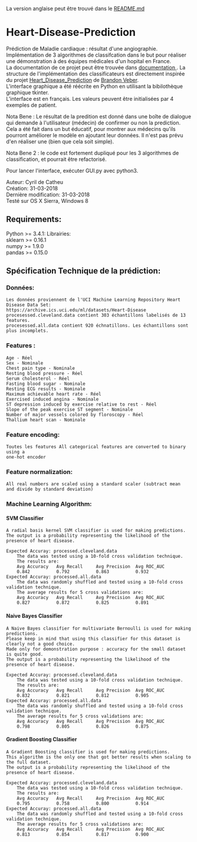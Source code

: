 
La version anglaise peut être trouvé dans le [README.md](README.md)

# Heart-Disease-Prediction
Prédiction de Maladie cardiaque : résultat d'une angiographie.
Implémentation de 3 algorithmes de classifcation dans le but pour réaliser une démonstration à des équipes médicales d'un hopital en France.  
La documentation de ce projet peut être trouvée dans [documentation ](/documentation).
La structure de l'implémentation des classificateurs est directement inspirée du projet [Heart_Disease_Prediction](https://github.com/bveber/Heart_Disease_Prediction) de [Brandon Veber](https://github.com/bveber).  
L'interface graphique a été réécrite en Python en utilisant la bibilothèque graphique tkinter.  
L'interface est en français. Les valeurs peuvent être initialisées par 4 exemples de patient.

Nota Bene : Le résultat de la predition est donné dans une boîte de dialogue qui demande à l'utilisateur (médecin) de confirmer ou non la prediction. Cela a été fait dans un but éducatif, pour montrer aux médecins qu'ils pourront améliorer le modèle en ajoutant leur données. Il n'est pas prévu d'en réaliser une (bien que cela soit simple).

Nota Bene 2 : le code est fortement dupliqué pour les 3 algorithmes de classification, et pourrait être refactorisé.

Pour lancer l'interface, exécuter GUI.py avec python3.

Auteur: Cyril de Catheu  
Création: 31-03-2018  
Dernière modification: 31-03-2018  
Testé sur OS X Sierra, Windows 8  

## Requirements:
Python >= 3.4.1: 
	Librairies:  
		sklearn >= 0.16.1  
		numpy   >= 1.9.0  
		pandas  >= 0.15.0   

## Spécification Technique de la prédiction:
### Données:
	Les données proviennent de l'UCI Machine Learning Repository Heart Disease Data Set: 
	https://archive.ics.uci.edu/ml/datasets/Heart-Disease
	procesessed.cleveland.data contient 303 échantillons labelisés de 13 features.
	procesessed.all.data contient 920 échnatillons. Les échantillons sont plus incomplets.

 
### Features :
	Age - Réel
	Sex - Nominale
	Chest pain type - Nominale
	Resting blood pressure - Réel
	Serum cholesterol - Réel
	Fasting blood sugar - Nominale
	Resting ECG results - Nominale
	Maximum achievable heart rate - Réel
	Exercised induced angina - Nominale
	ST depression induced by exercise relative to rest - Réel
	Slope of the peak exercise ST segment - Nominale
	Number of major vessels colored by floroscopy - Réel
	Thallium heart scan - Nominale

### Feature encoding:
	Toutes les features All categorical features are converted to binary using a 
	one-hot encoder

### Feature normalization:
	All real numbers are scaled using a standard scaler (subtract mean
	and divide by standard deviation)

### Machine Learning Algorithm:
#### SVM Classifier
	A radial basis kernel SVM classifier is used for making predictions.
	The output is a probability representing the likelihood of the 
	presence of heart disease.

	Expected Accuray: processed.cleveland.data
		The data was tested using a 10-fold cross validation technique.
		The results are:
		Avg Accuracy   Avg Recall     Avg Precision  Avg ROC_AUC
		0.842          0.792          0.863          0.932
	Expected Accuray: processed.all.data
		The data was randomly shuffled and tested using a 10-fold cross validation technique.
		The average results for 5 cross validations are:
		Avg Accuracy   Avg Recall     Avg Precision  Avg ROC_AUC
		0.827          0.872          0.825          0.891
		
#### Naive Bayes Classifier
	A Naive Bayes classifier for multivariate Bernoulli is used for making predictions.
	Please keep in mind that using this classifier for this dataset is clearly not a good choice.
	Made only for demonstration purpose : accuracy for the small dataset is quite good. 
	The output is a probability representing the likelihood of the 
	presence of heart disease.

	Expected Accuray: processed.cleveland.data
		The data was tested using a 10-fold cross validation technique.
		The results are:
		Avg Accuracy   Avg Recall     Avg Precision  Avg ROC_AUC
		0.832          0.821          0.812          0.905
	Expected Accuray: processed.all.data
		The data was randomly shuffled and tested using a 10-fold cross validation technique.
		The average results for 5 cross validations are:
		Avg Accuracy   Avg Recall     Avg Precision  Avg ROC_AUC
		0.798          0.805          0.826          0.875
		
#### Gradient Boosting Classifier
	A Gradient Boosting classifier is used for making predictions.
	This algorithm is the only one that got better results when scaling to the full dataset.
	The output is a probability representing the likelihood of the 
	presence of heart disease.

	Expected Accuray: processed.cleveland.data
		The data was tested using a 10-fold cross validation technique.
		The results are:
		Avg Accuracy   Avg Recall     Avg Precision  Avg ROC_AUC
		0.795          0.758          0.800          0.914
	Expected Accuray: processed.all.data
		The data was randomly shuffled and tested using a 10-fold cross validation technique.
		The average results for 5 cross validations are:
		Avg Accuracy   Avg Recall     Avg Precision  Avg ROC_AUC
		0.813          0.854          0.817          0.900

